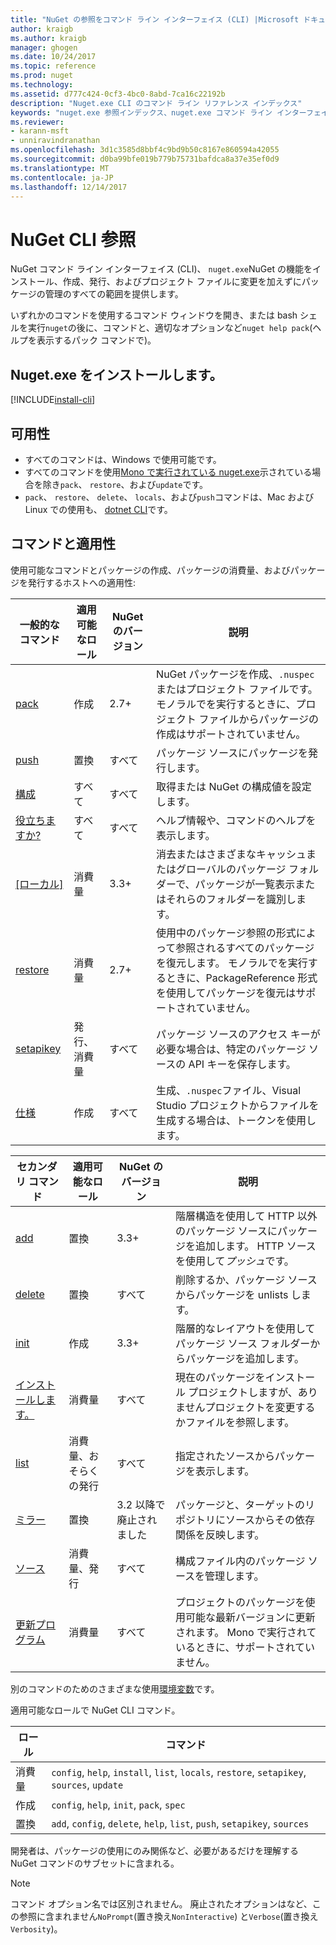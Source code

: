 ```yaml
---
title: "NuGet の参照をコマンド ライン インターフェイス (CLI) |Microsoft ドキュメント"
author: kraigb
ms.author: kraigb
manager: ghogen
ms.date: 10/24/2017
ms.topic: reference
ms.prod: nuget
ms.technology: 
ms.assetid: d777c424-0cf3-4bc0-8abd-7ca16c22192b
description: "Nuget.exe CLI のコマンド ライン リファレンス インデックス"
keywords: "nuget.exe 参照インデックス、nuget.exe コマンド ライン インターフェイス、nuget.exe CLI、nuget コマンド"
ms.reviewer:
- karann-msft
- unniravindranathan
ms.openlocfilehash: 3d1c3585d8bbf4c9bd9b50c8167e860594a42055
ms.sourcegitcommit: d0ba99bfe019b779b75731bafdca8a37e35ef0d9
ms.translationtype: MT
ms.contentlocale: ja-JP
ms.lasthandoff: 12/14/2017
---
```

# <a name="nuget-cli-reference"></a>NuGet CLI 参照

NuGet コマンド ライン インターフェイス (CLI)、 `nuget.exe`NuGet の機能をインストール、作成、発行、およびプロジェクト ファイルに変更を加えずにパッケージの管理のすべての範囲を提供します。

いずれかのコマンドを使用するコマンド ウィンドウを開き、または bash シェルを実行`nuget`の後に、コマンドと、適切なオプションなど`nuget help pack`(ヘルプを表示するパック コマンドで)。

## <a name="installing-nugetexe"></a>Nuget.exe をインストールします。

[!INCLUDE[install-cli](../includes/install-cli.md)]

## <a name="availability"></a>可用性

- すべてのコマンドは、Windows で使用可能です。
- すべてのコマンドを使用[Mono で実行されている nuget.exe](../guides/install-nuget.md#mac-osx-and-linux)示されている場合を除き`pack`、 `restore`、および`update`です。
- `pack`、 `restore`、 `delete`、 `locals`、および`push`コマンドは、Mac および Linux での使用も、 [dotnet CLI](dotnet-Commands.md)です。 

## <a name="commands-and-applicability"></a>コマンドと適用性

使用可能なコマンドとパッケージの作成、パッケージの消費量、およびパッケージを発行するホストへの適用性:

| 一般的なコマンド | 適用可能なロール | NuGet のバージョン | 説明 | 
| --- | --- | --- | --- |
| [pack](cli-ref-pack.md) | 作成 | 2.7+ | NuGet パッケージを作成、`.nuspec`またはプロジェクト ファイルです。 モノラルでを実行するときに、プロジェクト ファイルからパッケージの作成はサポートされていません。 |
| [push](cli-ref-push.md) | 置換 | すべて | パッケージ ソースにパッケージを発行します。 |
| [構成](cli-ref-config.md) | すべて | すべて | 取得または NuGet の構成値を設定します。 |
| [役立ちますか?](cli-ref-help.md) | すべて | すべて | ヘルプ情報や、コマンドのヘルプを表示します。 |
| [[ローカル]](cli-ref-locals.md) | 消費量 | 3.3+ | 消去またはさまざまなキャッシュまたはグローバルのパッケージ フォルダーで、パッケージが一覧表示またはそれらのフォルダーを識別します。 |
| [restore](cli-ref-restore.md) | 消費量 | 2.7+ | 使用中のパッケージ参照の形式によって参照されるすべてのパッケージを復元します。 モノラルでを実行するときに、PackageReference 形式を使用してパッケージを復元はサポートされていません。 | 
| [setapikey](cli-ref-setapikey.md) | 発行、消費量 | すべて | パッケージ ソースのアクセス キーが必要な場合は、特定のパッケージ ソースの API キーを保存します。 |
| [仕様](cli-ref-spec.md) | 作成 | すべて | 生成、`.nuspec`ファイル、Visual Studio プロジェクトからファイルを生成する場合は、トークンを使用します。 |


| セカンダリ コマンド | 適用可能なロール | NuGet のバージョン | 説明 | 
| --- | --- | --- | --- |
| [add](cli-ref-add.md) | 置換 | 3.3+ | 階層構造を使用して HTTP 以外のパッケージ ソースにパッケージを追加します。 HTTP ソースを使用して*プッシュ*です。 |
| [delete](cli-ref-delete.md) | 置換 | すべて | 削除するか、パッケージ ソースからパッケージを unlists します。 |
| [init](cli-ref-init.md) | 作成 | 3.3+ | 階層的なレイアウトを使用してパッケージ ソース フォルダーからパッケージを追加します。 |
| [インストールします。](cli-ref-install.md) | 消費量 | すべて | 現在のパッケージをインストール プロジェクトしますが、ありませんプロジェクトを変更するかファイルを参照します。 |
| [list](cli-ref-list.md) | 消費量、おそらくの発行 | すべて | 指定されたソースからパッケージを表示します。 |
| [ミラー](cli-ref-mirror.md) | 置換 | 3.2 以降で廃止されました | パッケージと、ターゲットのリポジトリにソースからその依存関係を反映します。 |
| [ソース](cli-ref-sources.md) | 消費量、発行 | すべて | 構成ファイル内のパッケージ ソースを管理します。 |
| [更新プログラム](cli-ref-update.md) | 消費量 | すべて | プロジェクトのパッケージを使用可能な最新バージョンに更新されます。 Mono で実行されているときに、サポートされていません。 |

別のコマンドのためのさまざまな使用[環境変数](cli-ref-environment-variables.md)です。

適用可能なロールで NuGet CLI コマンド。

| ロール | コマンド |
| --- | --- |
| 消費量 | `config`, `help`, `install`, `list`, `locals`, `restore`, `setapikey`, `sources`, `update` | 
| 作成 | `config`, `help`, `init`, `pack`, `spec` |
| 置換 | `add`, `config`, `delete`, `help`, `list`, `push`, `setapikey`, `sources` |

開発者は、パッケージの使用にのみ関係など、必要があるだけを理解する NuGet コマンドのサブセットに含まれる。

> [!Note]
> コマンド オプション名では区別されません。 廃止されたオプションはなど、この参照に含まれません`NoPrompt`(置き換え`NonInteractive`) と`Verbose`(置き換え`Verbosity`)。
